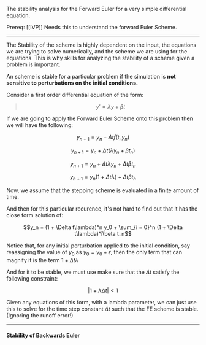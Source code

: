 The stability analysis for the Forward Euler for a very simple differential equation. 

Prereq: [[IVP]]
Needs this to understand the forward Euler Scheme. 

---

The Stability of the scheme is highly dependent on the input, the equations we are trying to solve numerically, and the scheme we are using for the equations. This is why skills for analyzing the stability of a scheme given a problem is important. 

An scheme is stable for a particular problem if the simulation is **not sensitive to perturbations on the initial conditions.**

Consider a first order differential equation of the form: 

> $$y' = \lambda y + \beta t$$

If we are going to apply the Forward Euler Scheme onto this problem then we will have the following: 

$$y_{n+1} = y_n + \Delta t f(t, y_n)$$

$$y_{n+1} = y_n + \Delta t(\lambda y_n + \beta t_n)$$

$$y_{n+1} = y_n + \Delta t \lambda y_n + \Delta t\beta t_n$$

$$y_{n+1} = y_n(1 + \Delta t \lambda) + \Delta t \beta t_n$$

Now, we assume that the stepping scheme is evaluated in a finite amount of time. 

And then for this particular recurence, it's not hard to find out that it has the close form solution of: 

$$y_n = (1 + \Delta t\lambda)^n y_0 + \sum_{i = 0}^n (1 + \Delta t\lambda)^i\beta t_n$$

Notice that, for any initial perturbation applied to the initial condition, say reassigning the value of $y_0$ as $y_0 = y_0 + \epsilon$, then the only term that can magnify it is the term $1 + \Delta t\lambda$

And for it to be stable, we must use make sure that the $\Delta t$ satisfy the following constraint: 

$$|1 + \lambda \Delta t| < 1$$

Given any equations  of this form, with a lambda parameter, we can just use this to solve for the time step constant $\Delta t$ such that the FE scheme is stable. (Ignoring the runoff error!)

---


#### Stability of Backwards Euler


